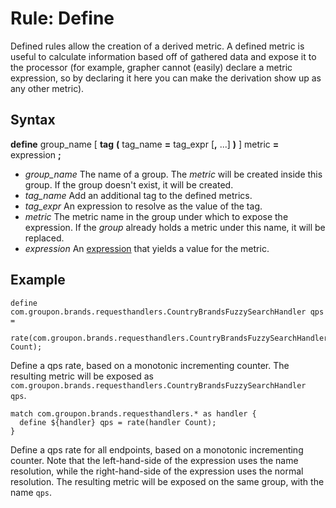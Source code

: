Rule: Define
====

Defined rules allow the creation of a derived metric.
A defined metric is useful to calculate information based off of gathered data and expose it to the processor (for example, grapher cannot (easily) declare a metric expression, so by declaring it here you can make the derivation show up as any other metric).

Syntax
----

**define** group\_name [ **tag** **(** tag\_name **=** tag\_expr [**,** ...]  **)** ] metric **=** expression **;**

- *group\_name*
  The name of a group.
  The *metric* will be created inside this group.
  If the group doesn't exist, it will be created.
- *tag\_name*
  Add an additional tag to the defined metrics.
- *tag\_expr*
  An expression to resolve as the value of the tag.
- *metric*
  The metric name in the group under which to expose the expression.
  If the *group* already holds a metric under this name, it will be replaced.
- *expression*
  An [expression](../config.md#expressions) that yields a value for the metric.

Example
----

    define com.groupon.brands.requesthandlers.CountryBrandsFuzzySearchHandler qps =
      rate(com.groupon.brands.requesthandlers.CountryBrandsFuzzySearchHandler Count);

Define a qps rate, based on a monotonic incrementing counter.
The resulting metric will be exposed as ``com.groupon.brands.requesthandlers.CountryBrandsFuzzySearchHandler qps``.

    match com.groupon.brands.requesthandlers.* as handler {
      define ${handler} qps = rate(handler Count);
    }

Define a qps rate for all endpoints, based on a monotonic incrementing counter.
Note that the left-hand-side of the expression uses the name resolution,
while the right-hand-side of the expression uses the normal resolution.
The resulting metric will be exposed on the same group, with the name ``qps``.
